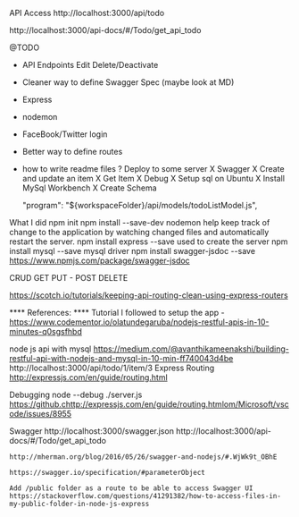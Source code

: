 API Access
http://localhost:3000/api/todo


http://localhost:3000/api-docs/#/Todo/get_api_todo

@TODO 
+ API Endpoints 
    Edit 
    Delete/Deactivate
+ Cleaner way to define Swagger Spec (maybe look at MD)
+ Express
+ nodemon 
+ FaceBook/Twitter login
+ Better way to define routes 
+ how to write readme files
? Deploy to some server
X Swagger
X Create and update an item
X Get Item
X Debug 
X Setup sql on Ubuntu 
X Install MySql Workbench
X Create Schema  


     "program": "${workspaceFolder}/api/models/todoListModel.js",

What I did
    npm init 
    npm install --save-dev nodemon
        help keep track of change to the application by watching changed files and automatically restart the server.
    npm install express --save
        used to create the server
    npm install mysql --save
        mysql driver
    npm install swagger-jsdoc --save
        https://www.npmjs.com/package/swagger-jsdoc

CRUD
    GET
    PUT - 
    POST 
    DELETE

https://scotch.io/tutorials/keeping-api-routing-clean-using-express-routers

**** References: **** 
Tutorial I followed to setup the app - https://www.codementor.io/olatundegaruba/nodejs-restful-apis-in-10-minutes-q0sgsfhbd

node js api with mysql
https://medium.com/@avanthikameenakshi/building-restful-api-with-nodejs-and-mysql-in-10-min-ff740043d4be
http://localhost:3000/api/todo/1/item/3
Express Routing
http://expressjs.com/en/guide/routing.html


Debugging 
node --debug ./server.js
https://github.chttp://expressjs.com/en/guide/routing.htmlom/Microsoft/vscode/issues/8955

Swagger
    http://localhost:3000/swagger.json
    http://localhost:3000/api-docs/#/Todo/get_api_todo

    http://mherman.org/blog/2016/05/26/swagger-and-nodejs/#.WjWk9t_OBhE

    https://swagger.io/specification/#parameterObject

    Add /public folder as a route to be able to access Swagger UI
    https://stackoverflow.com/questions/41291382/how-to-access-files-in-my-public-folder-in-node-js-express